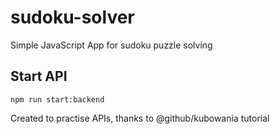 # sudoku-solver
Simple JavaScript App for sudoku puzzle solving


## Start API
`npm run start:backend`



Created to practise APIs, thanks to @github/kubowania tutorial
